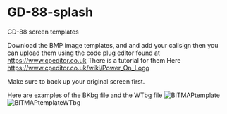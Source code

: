 # GD-88-splash
GD-88 screen templates

Download the BMP image templates, and and add your callsign then you can upload them using the code plug editor found at https://www.cpeditor.co.uk
There is a tutorial for them Here https://www.cpeditor.co.uk/wiki/Power_On_Logo

Make sure to back up your original screen first.

Here are examples of the BKbg file and the WTbg file
![BITMAPtemplate](https://user-images.githubusercontent.com/38387967/230614088-bfc472ef-2482-43fa-b7df-9eb660182ace.png)
![BITMAPtemplateWTbg](https://user-images.githubusercontent.com/38387967/230614111-37361ed3-6cec-445b-99f1-174a96bf603a.png)

